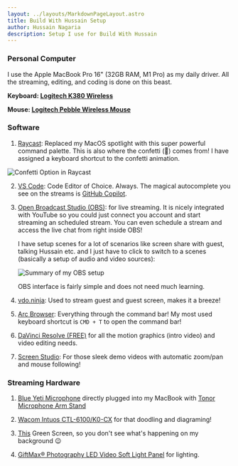 ```yaml
---
layout: ../layouts/MarkdownPageLayout.astro
title: Build With Hussain Setup
author: Hussain Nagaria
description: Setup I use for Build With Hussain
---
```


### Personal Computer

I use the Apple MacBook Pro 16" (32GB RAM, M1 Pro) as my daily driver. All the streaming, editing, and coding is done on this beast.

**Keyboard: [Logitech K380 Wireless](https://www.amazon.in/gp/product/B0779R9GB1)**

**Mouse: [Logitech Pebble Wireless Mouse](https://www.amazon.in/gp/product/B0BFBDYRTP)**

### Software

1. [Raycast](https://www.raycast.com/): Replaced my MacOS spotlight with this super powerful command palette. This is also where the confetti (🎉) comes from! I have assigned a keyboard shortcut to the confetti animation.

![Confetti Option in Raycast](/screenshot/confetti_in_raycast.png)

2. [VS Code](https://vscode.dev/): Code Editor of Choice. Always. The magical autocomplete you see on the streams is [GitHub Copilot](https://github.com/features/copilot).

3. [Open Broadcast Studio (OBS)](https://obsproject.com/welcome): for live streaming. It is nicely integrated with YouTube so you could just connect you account and start streaming an scheduled stream. You can even schedule a stream and access the live chat from right inside OBS!

    I have setup scenes for a lot of scenarios like screen share with guest, talking Hussain etc. and I just have to click to switch to a scenes (basically a setup of audio and video sources):

    ![Summary of my OBS setup](/screenshot/obs_setup.png)

    OBS interface is fairly simple and does not need much learning.

1. [vdo.ninja](https://vdo.ninja): Used to stream guest and guest screen, makes it a breeze!

1. [Arc Browser](https://arc.net/): Everything through the command bar! My most used keyboard shortcut is `CMD + T` to open the command bar!

1. [DaVinci Resolve (FREE)](https://www.blackmagicdesign.com/products/davinciresolve) for all the motion graphics (intro video) and video editing needs.

1. [Screen Studio](https://screen.studio): For those sleek demo videos with automatic zoom/pan and mouse following!

### Streaming Hardware

1. [Blue Yeti Microphone](https://www.amazon.in/Blue-Yeti-USB-Microphone-Midnight/dp/B01LY6Z2M6) directly plugged into my MacBook with [Tonor Microphone Arm Stand](https://www.amazon.in/gp/product/B082W4B7SX)

1. [Wacom Intuos CTL-6100/K0-CX](https://www.amazon.in/gp/product/B07BFH82V7) for that doodling and diagraming!

1. [This](https://www.amazon.in/gp/product/B09TXNQGKX) Green Screen, so you don't see what's happening on my background 😉

1. [GiftMax® Photography LED Video Soft Light Panel](https://www.amazon.in/gp/product/B0B31Y4LB1) for lighting.
